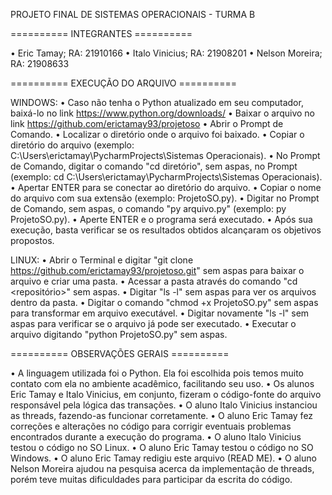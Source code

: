 PROJETO FINAL DE SISTEMAS OPERACIONAIS - TURMA B

========== INTEGRANTES ==========

• Eric Tamay; RA: 21910166
• Italo Vinicius; RA: 21908201
• Nelson Moreira; RA: 21908633

========== EXECUÇÃO DO ARQUIVO ==========

WINDOWS:
• Caso não tenha o Python atualizado em seu computador, baixá-lo no link https://www.python.org/downloads/
• Baixar o arquivo no link https://github.com/erictamay93/projetoso
• Abrir o Prompt de Comando.
• Localizar o diretório onde o arquivo foi baixado.
• Copiar o diretório do arquivo (exemplo: C:\Users\erictamay\PycharmProjects\Sistemas Operacionais).
• No Prompt de Comando, digitar o comando "cd diretório", sem aspas, no Prompt (exemplo: cd C:\Users\erictamay\PycharmProjects\Sistemas Operacionais).
• Apertar ENTER para se conectar ao diretório do arquivo.
• Copiar o nome do arquivo com sua extensão (exemplo: ProjetoSO.py).
• Digitar no Prompt de Comando, sem aspas, o comando "py arquivo.py" (exemplo: py ProjetoSO.py).
• Aperte ENTER e o programa será executado.
• Após sua execução, basta verificar se os resultados obtidos alcançaram os objetivos propostos.

LINUX:
• Abrir o Terminal e digitar "git clone https://github.com/erictamay93/projetoso.git" sem aspas para baixar o arquivo e criar uma pasta.
• Acessar a pasta através do comando "cd <repositório>" sem aspas.
• Digitar "ls -l" sem aspas para ver os arquivos dentro da pasta.
• Digitar o comando "chmod +x ProjetoSO.py" sem aspas para transformar em arquivo executável.
• Digitar novamente "ls -l" sem aspas para verificar se o arquivo já pode ser executado.
• Executar o arquivo digitando "python ProjetoSO.py" sem aspas.

========== OBSERVAÇÕES GERAIS ==========

• A linguagem utilizada foi o Python. Ela foi escolhida pois temos muito contato com ela no ambiente acadêmico, facilitando seu uso.
• Os alunos Eric Tamay e Italo Vinicius, em conjunto, fizeram o código-fonte do arquivo responsável pela lógica das transações.
• O aluno Italo Vinicius instanciou as threads, fazendo-as funcionar corretamente.
• O aluno Eric Tamay fez correções e alterações no código para corrigir eventuais problemas encontrados durante a execução do programa.
• O aluno Italo Vinicius testou o código no SO Linux.
• O aluno Eric Tamay testou o código no SO Windows.
• O aluno Eric Tamay redigiu este arquivo (READ ME).
• O aluno Nelson Moreira ajudou na pesquisa acerca da implementação de threads, porém teve muitas dificuldades para participar da escrita do código.
